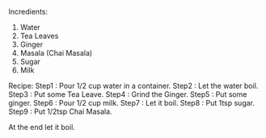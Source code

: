 Incredients:
1) Water 
2) Tea Leaves
3) Ginger
4) Masala (Chai Masala)
5) Sugar 
6) Milk

Recipe:
Step1 : Pour 1/2 cup water in a container.
Step2 : Let the water boil.
Step3 : Put some Tea Leave.
Step4 : Grind the Ginger.
Step5 : Put some ginger.
Step6 : Pour 1/2 cup milk.
Step7 : Let it boil.
Step8 : Put 1tsp sugar.
Step9 : Put 1/2tsp Chai Masala.

At the end let it boil.
